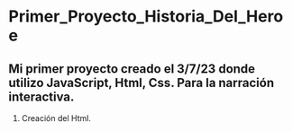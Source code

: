 # Primer_Proyecto_Historia_Del_Heroe
Mi primer proyecto creado el 3/7/23 donde utilizo JavaScript, Html, Css. Para la narración interactiva.
--------------------------------------------------------------------------------------------------------
1. Creación del Html.
